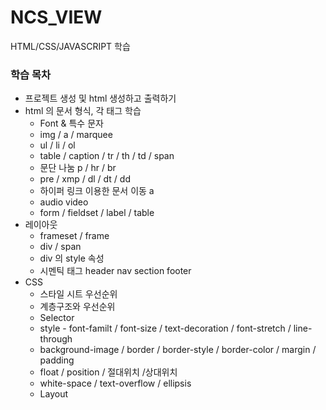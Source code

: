 # NCS_VIEW
HTML/CSS/JAVASCRIPT 학습

### 학습 목차
 * 프로젝트 생성 및 html 생성하고 출력하기
 * html 의 문서 형식, 각 태그 학습
    * Font & 특수 문자
    * img / a / marquee
    * ul / li / ol
    * table / caption / tr / th / td / span
    * 문단 나눔 p / hr / br
    * pre / xmp / dl / dt / dd
    * 하이퍼 링크 이용한 문서 이동 a
    * audio video
    * form / fieldset / label / table
 * 레이아웃
    * frameset / frame
    * div / span
    * div 의 style 속성
    * 시멘틱 태그 header nav section footer
 * CSS
    * 스타일 시트 우선순위
    * 계층구조와 우선순위
    * Selector
    * style - font-familt / font-size / text-decoration / font-stretch / line-through
    * background-image / border / border-style / border-color / margin / padding
    * float / position / 절대위치 /상대위치
    * white-space / text-overflow / ellipsis
    * Layout